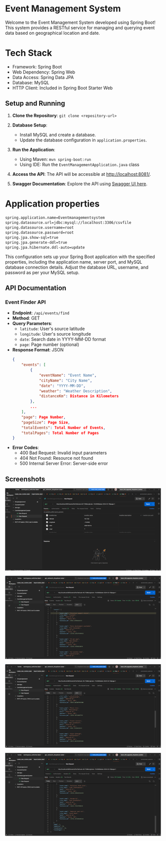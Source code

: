 
# Event Management System

Welcome to the Event Management System developed using Spring Boot! This system provides a RESTful service for managing and querying event data based on geographical location and date.

# Tech Stack
- Framework: Spring Boot
- Web Dependency: Spring Web
- Data Access: Spring Data JPA
- Database: MySQL
- HTTP Client: Included in Spring Boot Starter Web

## Setup and Running

1. **Clone the Repository**: `git clone <repository-url>`
   
2. **Database Setup**:
   - Install MySQL and create a database.
   - Update the database configuration in `application.properties`.
   
3. **Run the Application**: 
   - Using Maven: `mvn spring-boot:run`
   - Using IDE: Run the `EventManagementApplication.java` class
   
4. **Access the API**: The API will be accessible at [http://localhost:8081/](http://localhost:8081/).
   
5. **Swagger Documentation**: Explore the API using [Swagger UI here](http://localhost:8081/swagger-ui/index.html#/).


# Application properties

```
spring.application.name=Eventmanagementsystem
spring.datasource.url=jdbc:mysql://localhost:3306/csvfile
spring.datasource.username=root
spring.datasource.password=root
spring.jpa.show-sql=true
spring.jpa.generate-ddl=true
spring.jpa.hibernate.ddl-auto=update

```
This configuration sets up your Spring Boot application with the specified properties, including the application name, server port, and MySQL database connection details. Adjust the database URL, username, and password as per your MySQL setup.

## API Documentation

### Event Finder API

- **Endpoint**: `/api/events/find`
- **Method**: GET
- **Query Parameters**:
    - `latitude`: User's source latitude
    - `longitude`: User's source longitude
    - `date`: Search date in YYYY-MM-DD format
    - `page`: Page number (optional)
- **Response Format**: JSON
    ```json
    {
        "events": [
            {
                "eventName": "Event Name",
                "cityName": "City Name",
                "date": "YYYY-MM-DD",
                "weather": "Weather Description",
                "distanceKm": Distance in Kilometers
            },
            ...
        ],
        "page": Page Number,
        "pageSize": Page Size,
        "totalEvents": Total Number of Events,
        "totalPages": Total Number of Pages
    }
    ```
- **Error Codes**:
    - 400 Bad Request: Invalid input parameters
    - 404 Not Found: Resource not found
    - 500 Internal Server Error: Server-side error



## Screenshots

![Sending Request using users latitude ,longitude and page no ](https://github.com/shashank77t/EventManagementSystem/blob/main/images/eventpic1.png)


![Response in JSON format ](https://github.com/shashank77t/EventManagementSystem/blob/main/images/eventpic2.png)


![](https://github.com/shashank77t/EventManagementSystem/blob/main/images/eventpic3.png)



![](https://github.com/shashank77t/EventManagementSystem/blob/main/images/eventpic4.png)
